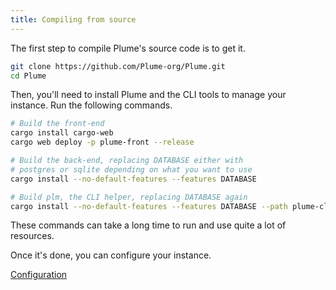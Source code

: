 ```yaml
---
title: Compiling from source
---
```


The first step to compile Plume's source code is to get it.

```bash
git clone https://github.com/Plume-org/Plume.git
cd Plume
```

Then, you'll need to install Plume and the CLI tools to manage your instance.
Run the following commands.

```bash
# Build the front-end
cargo install cargo-web
cargo web deploy -p plume-front --release

# Build the back-end, replacing DATABASE either with
# postgres or sqlite depending on what you want to use
cargo install --no-default-features --features DATABASE

# Build plm, the CLI helper, replacing DATABASE again
cargo install --no-default-features --features DATABASE --path plume-cli
```

These commands can take a long time to run and use quite a lot of resources.

Once it's done, you can configure your instance.

<a class="action" href="/installation/config">Configuration</a>
